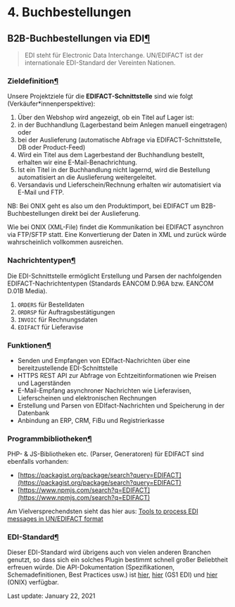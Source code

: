 # 4. Buchbestellungen

## B2B-Buchbestellungen via EDI[¶](4.-buchbestellungen.md#b2b-buchbestellungen-via-edi) <a id="b2b-buchbestellungen-via-edi"></a>

> EDI steht für Electronic Data Interchange. UN/EDIFACT ist der internationale EDI-Standard der Vereinten Nationen.

### Zieldefinition[¶](4.-buchbestellungen.md#zieldefinition) <a id="zieldefinition"></a>

Unsere Projektziele für die **EDIFACT-Schnittstelle** sind wie folgt \(Verkäufer\*innenperspektive\):

1.  Über den Webshop wird angezeigt, ob ein Titel auf Lager ist:
2.  in der Buchhandlung \(Lagerbestand beim Anlegen manuell eingetragen\) oder
3.  bei der Auslieferung \(automatische Abfrage via EDIFACT-Schnittstelle, DB oder Product-Feed\)
4.  Wird ein Titel aus dem Lagerbestand der Buchhandlung bestellt, erhalten wir eine E-Mail-Benachrichtung.
5.  Ist ein Titel in der Buchhandlung nicht lagernd, wird die Bestellung automatisiert an die Auslieferung weitergeleitet.
6.  Versandavis und Lieferschein/Rechnung erhalten wir automatisiert via E-Mail und FTP.

NB: Bei ONIX geht es also um den Produktimport, bei EDIFACT um B2B-Buchbestellungen direkt bei der Auslieferung.

Wie bei ONIX \(XML-File\) findet die Kommunikation bei EDIFACT asynchron via FTP/SFTP statt. Eine Konvertierung der Daten in XML und zurück würde wahrscheinlich vollkommen ausreichen.

### Nachrichtentypen[¶](4.-buchbestellungen.md#nachrichtentypen) <a id="nachrichtentypen"></a>

Die EDI-Schnittstelle ermöglicht Erstellung und Parsen der nachfolgenden EDIFACT-Nachrichtentypen \(Standards EANCOM D.96A bzw. EANCOM D.01B Media\).

1.  `ORDERS` für Bestelldaten
2.  `ORDRSP` für Auftragsbestätigungen
3.  `INVOIC` für Rechnungsdaten
4.  `EDIFACT` für Lieferavise

### Funktionen[¶](4.-buchbestellungen.md#funktionen) <a id="funktionen"></a>

*  Senden und Empfangen von EDIfact-Nachrichten über eine bereitzustellende EDI-Schnittstelle
*  HTTPS REST API zur Abfrage von Echtzeitinformationen wie Preisen und Lagerständen
*  E-Mail-Empfang asynchroner Nachrichten wie Lieferavisen, Lieferscheinen und elektronischen Rechnungen
*  Erstellung und Parsen von EDIfact-Nachrichten und Speicherung in der Datenbank
*  Anbindung an ERP, CRM, FiBu und Registrierkasse

### Programmbibliotheken[¶](4.-buchbestellungen.md#programmbibliotheken) <a id="programmbibliotheken"></a>

PHP- & JS-Bibliotheken etc. \(Parser, Generatoren\) für EDIFACT sind ebenfalls vorhanden:

* [https://packagist.org/package/search?query=EDIFACT](https://packagist.org/package/search?query=EDIFACT)
* [https://www.npmjs.com/search?q=EDIFACT](https://www.npmjs.com/search?q=EDIFACT)

Am Vielversprechendsten sieht das hier aus: [Tools to process EDI messages in UN/EDIFACT format](https://github.com/php-edifact/edifact)

### EDI-Standard[¶](4.-buchbestellungen.md#edi-standard) <a id="edi-standard"></a>

Dieser EDI-Standard wird übrigens auch von vielen anderen Branchen genutzt, so dass sich ein solches Plugin bestimmt schnell großer Beliebtheit erfreuen würde. Die API-Dokumentation \(Spezifikationen, Schemadefinitionen, Best Practices usw.\) ist [hier](https://www.gs1.org/eancom/print/overview), [hier](https://xchange.gs1.org/sites/faq/Pages/if-i-want-to-use-the-gs1-xml-standards-what-documents-should-i-download.aspx) \(GS1 EDI\) und [hier](https://www.editeur.org/93/Release-3.0-Downloads/) \(ONIX\) verfügbar.

 Last update: January 22, 2021

